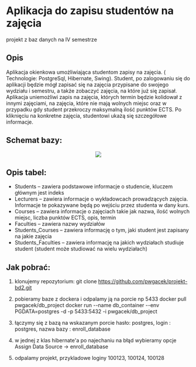 # Aplikacja do zapisu studentów na zajęcia
projekt z baz danych na IV semestrze

## Opis
Aplikacja okienkowa umożliwiająca studentom zapisy na zajęcia. ( Technologie:
PostgreSql, Hibernate, Swing). Student, po zalogowaniu się do aplikacji będzie
mógł zapisać się na zajęcia przypisane do swojego wydziału i semestru, a
także zobaczyć zajęcia, na które już się zapisał. Aplikacja uniemożliwi zapis na
zajęcia, których termin będzie kolidował z innymi zajęciami, na zajęcia, które
nie mają wolnych miejsc oraz w przypadku gdy student przekroczy
maksymalną ilość punktów ECTS. Po kliknięciu na konkretne zajęcia,
studentowi ukażą się szczegółowe informacje.

## Schemat bazy:
<p align="center">
  <img src="https://user-images.githubusercontent.com/80721230/190899592-76a332f7-3cd8-4adb-97f8-cd8a3cbca334.png">
</p>

## Opis tabel:
- Students – zawiera podstawowe informacje o studencie, kluczem
głównym jest indeks
- Lecturers – zawiera informacje o wykładowcach prowadzących zajęcia.
Informacje te pokazywane będą po wejściu przez studenta w dany kurs.
- Courses – zawiera informacje o zajęciach takie jak nazwa, ilość wolnych
miejsc, liczba punktów ECTS, opis, termin
- Faculties – zawiera nazwy wydziałów
- Students_Courses – zawiera informację o tym, jaki student jest zapisany
na jakie zajęcia
- Students_Faculties – zawiera informację na jakich wydziałach studiuje
student (student może studiować na wielu wydziałach)






## Jak pobrać:
1. klonujemy repozytorium:
git clone https://github.com/pwgacek/projekt-bd2.git

2. pobieramy baze z dockera i odpalamy ją na porcie np 5433
docker pull pwgacek/db_project
docker run --name db_container --env PGDATA=postgres -d -p 5433:5432 -i pwgacek/db_project


3. łączymy się z bazą na wskazanym porcie
hasło: postgres, login : postgres, nazwa bazy : enroll_database

4. w jednej z klas hibernate'a po najechaniu na błąd wybieramy opcje Assign Data Source -> enroll_database 

5. odpalamy projekt, przykladowe loginy 100123, 100124, 100128



